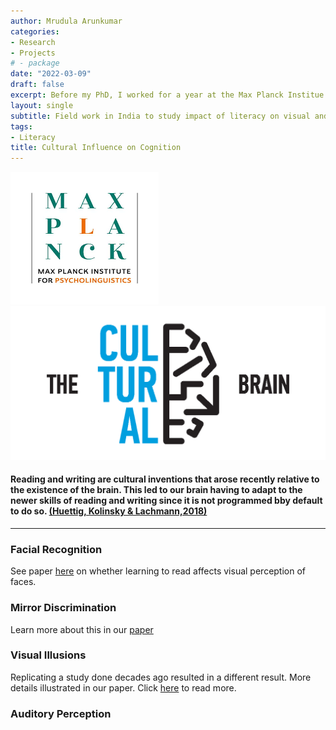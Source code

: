 ```yaml
---
author: Mrudula Arunkumar
categories:
- Research
- Projects
# - package
date: "2022-03-09"
draft: false
excerpt: Before my PhD, I worked for a year at the Max Planck Institue for Psycholinguistics as a Research Assistant at the Cultural Brain Lab in the Department of Psychology of Language.
layout: single
subtitle: Field work in India to study impact of literacy on visual and auditory perception
tags:
- Literacy
title: Cultural Influence on Cognition
---
```


![MPI](MPI.png)
![Cultural Brain Group](cultural-brain-logo-large.png)

#### Reading and writing are cultural inventions that arose recently relative to the existence of the brain. This led to our brain having to adapt to the newer skills of reading and writing since it is not programmed bby default to do so. [(Huettig, Kolinsky & Lachmann,2018)](https://pure.mpg.de/rest/items/item_2538749/component/file_2538748/content)


---

### Facial Recognition

See paper [here](https://journals.sagepub.com/doi/full/10.1177/0956797620971652) on whether learning to read affects visual perception of faces.

### Mirror Discrimination

Learn more about this in our [paper](https://pure.mpg.de/rest/items/item_3259117_3/component/file_3261431/content)

### Visual Illusions

Replicating a study done decades ago resulted in a different result. More details illustrated in our paper. Click [here](https://link.springer.com/article/10.1007/s41809-021-00080-x) to read more.


### Auditory Perception


